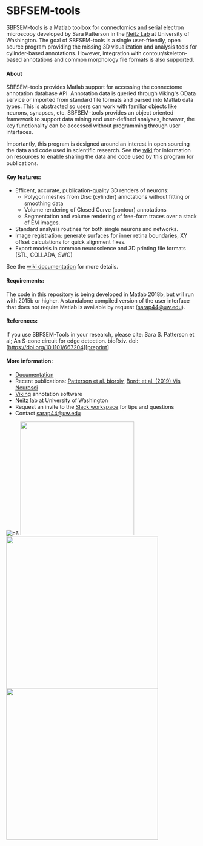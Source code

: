 # SBFSEM-tools

SBFSEM-tools is a Matlab toolbox for connectomics and serial electron microscopy developed by Sara Patterson in the [Neitz Lab][neitz] at University of Washington.  The goal of SBFSEM-tools is a single user-friendly, open source program providing the missing 3D visualization and analysis tools for cylinder-based annotations. However, integration with contour/skeleton-based annotations and common morphology file formats is also supported.

#### About
SBFSEM-tools provides Matlab support for accessing the connectome annotation database API. Annotation data is queried through Viking's OData service or imported from standard file formats and parsed into Matlab data types. This is abstracted so users can work with familiar objects like neurons, synapses, etc. SBFSEM-tools provides an object oriented framework to support data mining and user-defined analyses, however, the key functionality can be accessed without programming through user interfaces.

Importantly, this program is designed around an interest in open sourcing the data and code used in scientific research. See the [wiki][docs] for information on resources to enable sharing the data and code used by this program for publications.

#### Key features:
- Efficent, accurate, publication-quality 3D renders of neurons:
  - Polygon meshes from Disc (cylinder) annotations without fitting or smoothing data
  - Volume rendering of Closed Curve (contour) annotations
  - Segmentation and volume rendering of free-form traces over a stack of EM images.
- Standard analysis routines for both single neurons and networks.
- Image registration: generate surfaces for inner retina boundaries, XY offset calculations for quick alignment fixes.
- Export models in common neuroscience and 3D printing file formats (STL, COLLADA, SWC)

See the [wiki documentation][docs] for more details.

#### Requirements:
The code in this repository is being developed in Matlab 2018b, but will run with 2015b or higher. A standalone compiled version of the user interface that does not require Matlab is available by request (sarap44@uw.edu). 

#### References:
If you use SBFSEM-Tools in your research, please cite:
Sara S. Patterson et al; An S-cone circuit for edge detection. bioRxiv. doi: [https://doi.org/10.1101/667204][preprint]

#### More information:
* [Documentation][docs]
* Recent publications: [Patterson et al. biorxiv][preprint], [Bordt et al. (2019) Vis Neurosci][bordt2019]
* [Viking][viking] annotation software
* [Neitz lab][neitz] at University of Washington
* Request an invite to the [Slack workspace][slack] for tips and questions
* Contact sarap44@uw.edu

![c6](https://github.com/sarastokes/SBFSEM-tools/blob/master/docs/c6_render.png?raw=true)
<img src="https://github.com/sarastokes/SBFSEM-tools/blob/master/docs/smidget.png?raw=true" width="300">
<img src="https://github.com/sarastokes/SBFSEM-tools/blob/master/docs/renderapp_hcs2.png?raw=true" width="400">
<img src="https://github.com/sarastokes/SBFSEM-tools/blob/master/docs/c1441_graphapp.png?raw=true" width="400">

[neitz]: <http://www.neitzvision.com/>
[viking]: <https://connectomes.utah.edu/>
[postman]: <https://www.getpostman.com/>
[docs]: <https://github.com/sarastokes/sbfsem-tools/wiki>
[slack]: <https://retinaconnectome.slack.com>
[preprint]: <https://doi.org/10.1101/667204>
[bordt2019]: <https://www.cambridge.org/core/journals/visual-neuroscience/article/synaptic-inputs-from-identified-bipolar-and-amacrine-cells-to-a-sparsely-branched-ganglion-cell-in-rabbit-retina/E12F6CFA003864B36E6A12375847B8CE>